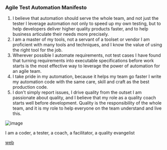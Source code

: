 ### Agile Test Automation Manifesto
1. I believe that automation should serve the whole team, and not just the tester
   I leverage automation not only to speed up my own testing, but to help developers deliver higher quality products faster, and to help business articulate their needs more precisely.
2. I am a master of my tools, not a servant of a toolset or vendor
I am proficient with many tools and techniques, and I know the value of using the right tool for the job.
3. Wherever possible I automate requirements, not test cases
I have found that turning requirements into executable specifications before work starts is the most effective way to leverage the power of automation for an agile team.
4. I take pride in my automation, because it helps my team go faster
I write my automation code with the same care, skill and craft as the best production code.
5. I don't simply report issues, I drive quality from the outset
I am passionate about quality, and I believe that my role as a quality coach starts well before development. Quality is the responsibility of the whole team, and it is my role to help everyone on the team understand and live this.

![image](https://user-images.githubusercontent.com/8856857/135753478-e9059bd5-bea8-4f89-8c08-3cc9d43d4220.png)


I am a coder, a tester, a coach, a facilitator, a quality evangelist

[web](https://agile-test-automation.com/manifesto43424174)
